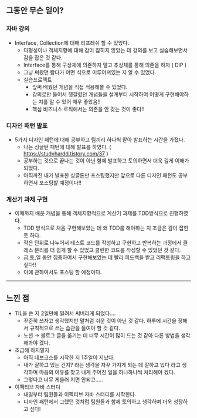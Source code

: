## 그동안 무슨 일이?

### 자바 강의

- Interface, Collection에 대해 리프레쉬 할 수 있었다.
	- 다형성이나 객체지향에 대해 감이 잡히지 않았는 데 강의를 보고 실습해보면서 감을 잡은 것 같다.
	- Interface를 통해 구상체에 의존하지 말고 추상체를 통해 의존을 하자 ( DIP )
	- 그냥 써왔던 람다가 어떤 식으로 이루어져있는 지 알 수 있었다.
	- 실습프로젝트
		- 앞써 배웠던 개념을 직접 적용해볼 수 있었다.
		- 강의로만 들어서 헷갈렸던 개념들을 설계부터 시작하여 어떻게 구현해야하는 지를 알 수 있어 매우 좋았음!!
		- 핵심 비즈니스 로직에서는 의존을 안 갖는 것이 좋다!!

### 디자인 패턴 발표

- 5가지 디자인 패턴에 대해 공부하고 팀끼리 하나씩 맡아 발표하는 시간을 가졌다.
	- 나는 싱글턴 패턴에 대해 발표를 하였다.  ( https://studyhardd.tistory.com/37 )
	- 공부하는 것으로 끝나는 것이 아닌 함께 발표하고 토의하면서 더욱 깊게 이해가 되었다.
	- 아직까진 내가 발표한 싱글톤만 포스팅했지만 앞으로 다른 디자인 패턴도 공부하면서 포스팅할 예정이다!!

### 계산기 과제 구현

- 이때까지 배운 개념을 통해 객체지향적으로 계산기 과제를 TDD방식으로 진행하였다.
	- TDD 방식으로 처음 구현해보았는 데 왜 TDD를 해야하는 지 조금은 감이 잡힌 듯 하다.
	- 작은 단위로 나누어서 테스트 코드를 작성하고 구현하고 반복하는 과정에서 클래스 분리를 더 쉽게 할 수 있었고 클린한 코드를 작성할 수 있었던 것 같다.
	- 금,토,일 동안 집중하여서 구현해보았는 데 빨리 피드백을 받고 리팩토링을 하고 싶다!!
	- 이에 관하여서도 포스팅 할 예정이다.

------

## 느낀 점

- TIL을 쓴 지 2일만에 밀려서 써버리게 되었다....
	- 꾸준히 쓰자고 생각했지만 말처럼 쉬운 것이 아닌 것 같다. 하루에 시간을 정해서 규칙적으로 쓰는 습관을 들여야 할 것 같다.
	- 노션 → 블로그 글을 옮기는 데 너무 시간이 많이 드는 것 같아 다른 방법을 생각해봐야 겠다.
- 조급해 하지말자
	- 아직 데브코스를 시작한 지 1주일이 지났다.
	- 내가 잘하고 있는 건지? 라는 생각을 자꾸 가지게 되는 데 잘하고 있다 라고 생각하며 마음의 여유를 찾고 내게 주어진 일을 하나하나씩 처리해야 겠다.
	- 그렇다고 너무 게을러 지면 안되고.....
- 이펙티브 자바 스터디
	- 내일부터 팀원들과 이펙티브 자바 스터디를 시작한다.
	- 디자인 패턴에서 그랬던 것처럼 팀원들과 함께 토의하고 생각하며 더욱 성장하고 싶다!